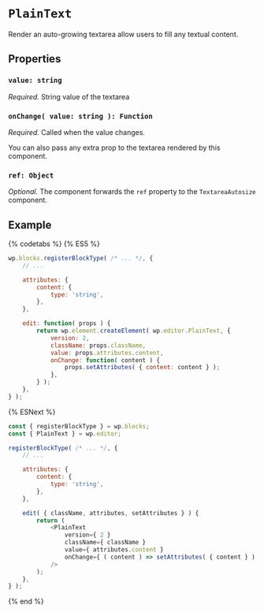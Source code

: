 # `PlainText`

Render an auto-growing textarea allow users to fill any textual content.

## Properties

### `value: string`

_Required._ String value of the textarea

### `onChange( value: string ): Function`

_Required._ Called when the value changes.

You can also pass any extra prop to the textarea rendered by this component.

### `ref: Object`

_Optional._ The component forwards the `ref` property to the `TextareaAutosize` component.

## Example

{% codetabs %}
{% ES5 %}

```js
wp.blocks.registerBlockType( /* ... */, {
	// ...

	attributes: {
		content: {
			type: 'string',
		},
	},

	edit: function( props ) {
		return wp.element.createElement( wp.editor.PlainText, {
			version: 2,
			className: props.className,
			value: props.attributes.content,
			onChange: function( content ) {
				props.setAttributes( { content: content } );
			},
		} );
	},
} );
```

{% ESNext %}

```js
const { registerBlockType } = wp.blocks;
const { PlainText } = wp.editor;

registerBlockType( /* ... */, {
	// ...

	attributes: {
		content: {
			type: 'string',
		},
	},

	edit( { className, attributes, setAttributes } ) {
		return (
			<PlainText
				version={ 2 }
				className={ className }
				value={ attributes.content }
				onChange={ ( content ) => setAttributes( { content } ) }
			/>
		);
	},
} );
```

{% end %}
